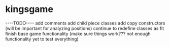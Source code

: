 # kingsgame
----TODO----
add comments
add child piece classes
add copy constructors (will be important for analyzing positions)
continue to redefine classes as fit
finish base game functionality
(make sure things work??? not enough functionality yet to test everything)
